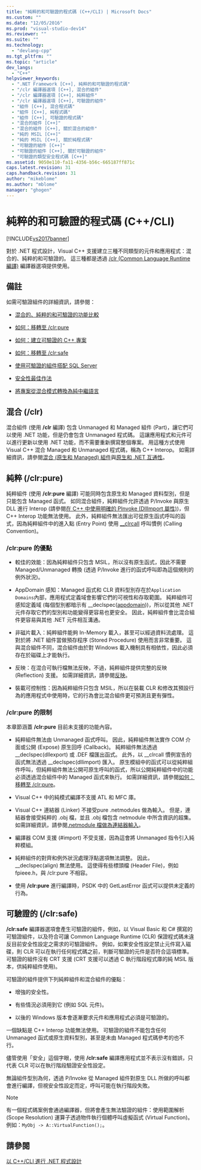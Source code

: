 ```yaml
---
title: "純粹的和可驗證的程式碼 (C++/CLI) | Microsoft Docs"
ms.custom: ""
ms.date: "12/05/2016"
ms.prod: "visual-studio-dev14"
ms.reviewer: ""
ms.suite: ""
ms.technology: 
  - "devlang-cpp"
ms.tgt_pltfrm: ""
ms.topic: "article"
dev_langs: 
  - "C++"
helpviewer_keywords: 
  - ".NET Framework [C++], 純粹的和可驗證的程式碼"
  - "/clr 編譯器選項 [C++], 混合的組件"
  - "/clr 編譯器選項 [C++], 純粹組件"
  - "/clr 編譯器選項 [C++], 可驗證的組件"
  - "組件 [C++], 混合程式碼"
  - "組件 [C++], 純程式碼"
  - "組件 [C++], 可驗證的程式碼"
  - "混合的組件 [C++]"
  - "混合的組件 [C++], 關於混合的組件"
  - "純的 MSIL [C++]"
  - "純的 MSIL [C++], 關於純程式碼"
  - "可驗證的組件 [C++]"
  - "可驗證的組件 [C++], 關於可驗證的組件"
  - "可驗證的類型安全程式碼 [C++]"
ms.assetid: 9050e110-fa11-4356-b56c-665187ff871c
caps.latest.revision: 31
caps.handback.revision: 31
author: "mikeblome"
ms.author: "mblome"
manager: "ghogen"
---
```

# 純粹的和可驗證的程式碼 (C++/CLI)
[!INCLUDE[vs2017banner](../assembler/inline/includes/vs2017banner.md)]

對於 .NET 程式設計，Visual C\+\+ 支援建立三種不同類型的元件和應用程式：混合的、純粹的和可驗證的。  這三種都是透過 [\/clr \(Common Language Runtime 編譯\)](../build/reference/clr-common-language-runtime-compilation.md) 編譯器選項提供使用。  
  
## 備註  
 如需可驗證組件的詳細資訊，請參閱：  
  
-   [混合的、純粹的和可驗證的功能比較](../dotnet/mixed-pure-and-verifiable-feature-comparison-cpp-cli.md)  
  
-   [如何：移轉至 \/clr:pure](../dotnet/how-to-migrate-to-clr-pure-cpp-cli.md)  
  
-   [如何：建立可驗證的 C\+\+ 專案](../dotnet/how-to-create-verifiable-cpp-projects-cpp-cli.md)  
  
-   [如何：移轉至 \/clr:safe](../dotnet/how-to-migrate-to-clr-safe-cpp-cli.md)  
  
-   [‏使用可驗證的組件搭配 SQL Server](../dotnet/using-verifiable-assemblies-with-sql-server-cpp-cli.md)  
  
-   [安全性最佳作法](../top/security-best-practices-for-cpp.md)  
  
-   [將專案從混合模式轉換為純中繼語言](../dotnet/converting-projects-from-mixed-mode-to-pure-intermediate-language.md)  
  
## 混合 \(\/clr\)  
 混合組件 \(使用 **\/clr** 編譯\) 包含 Unmanaged 和 Managed 組件 \(Part\)，讓它們可以使用 .NET 功能，但是仍會包含 Unmanaged 程式碼。  這讓應用程式和元件可以進行更新以使用 .NET 功能，而不需要重新撰寫整個專案。  用這種方式使用 Visual C\+\+ 混合 Managed 和 Unmanaged 程式碼，稱為 C\+\+ Interop。  如需詳細資訊，請參閱[混合 \(原生和 Managed\) 組件](../dotnet/mixed-native-and-managed-assemblies.md)與[原生和 .NET 互通性](../dotnet/native-and-dotnet-interoperability.md)。  
  
## 純粹 \(\/clr:pure\)  
 純粹組件 \(使用 **\/clr:pure** 編譯\) 可能同時包含原生和 Managed 資料型別，但是只能包含 Managed 函式。  如同混合組件，純粹組件允許透過 P\/Invoke 與原生 DLL 進行 Interop \(請參閱[在 C\+\+ 中使用明確的 PInvoke \(DllImport 屬性\)](../dotnet/using-explicit-pinvoke-in-cpp-dllimport-attribute.md)\)，但 C\+\+ Interop 功能無法使用。  此外，純粹組件無法匯出可從原生函式呼叫的函式，因為純粹組件中的進入點 \(Entry Point\) 使用 [\_\_clrcall](../cpp/clrcall.md) 呼叫慣例 \(Calling Convention\)。  
  
### \/clr:pure 的優點  
  
-   較佳的效能：因為純粹組件只包含 MSIL，所以沒有原生函式，因此不需要 Managed\/Unmanaged 轉換 \(透過 P\/Invoke 進行的函式呼叫即為這個規則的例外狀況\)。  
  
-   AppDomain 感知：Managed 函式和 CLR 資料型別存在於`Application Domains`內部，應用程式定義域會影響它們的可視性和存取範圍。  純粹組件可感知定義域 \(每個型別都暗示有 \_\_declspec\([appdomain](../cpp/appdomain.md)\)\)，所以從其他 .NET 元件存取它們的型別和功能變得更容易也更安全。  因此，純粹組件會比混合組件更容易與其他 .NET 元件相互溝通。  
  
-   非磁片載入：純粹組件能夠 In\-Memory 載入，甚至可以經過資料流處理。  這對於將 .NET 組件當做預存程序 \(Stored Procedure\) 使用而言非常重要。  這與混合組件不同，混合組件由於對 Windows 載入機制具有相依性，因此必須存在於磁碟上才能執行。  
  
-   反映：在混合可執行檔無法反映，不過，純粹組件提供完整的反映 \(Reflection\) 支援。  如需詳細資訊，請參閱[反映](../dotnet/reflection-cpp-cli.md)。  
  
-   裝載可控制性：因為純粹組件只包含 MSIL，所以在裝載 CLR 和修改其預設行為的應用程式中使用時，它的行為會比混合組件更可預測且更有彈性。  
  
### \/clr:pure 的限制  
 本章節涵蓋 **\/clr:pure** 目前未支援的功能內容。  
  
-   純粹組件無法由 Unmanaged 函式呼叫。  因此，純粹組件無法實作 COM 介面或公開 \(Expose\) 原生回呼 \(Callback\)。  純粹組件無法透過 \_\_declspec\(dllexport\) 或 .DEF 檔匯出函式。  此外，以 \_\_clrcall 慣例宣告的函式無法透過 \_\_declspec\(dllimport\) 匯入。  原生模組中的函式可以從純粹組件呼叫，但純粹組件無法公開可原生呼叫的函式，所以公開純粹組件中的功能必須透過混合組件中的 Managed 函式來執行。  如需詳細資訊，請參閱[如何：移轉至 \/clr:pure](../dotnet/how-to-migrate-to-clr-pure-cpp-cli.md)。  
  
-   Visual C\+\+ 中的純模式編譯不支援 ATL 和 MFC 庫。  
  
-   Visual C\+\+ 連結器 \(Linker\) 不接受pure .netmodules 做為輸入。  但是，連結器會接受純粹的 .obj 檔，並且 .obj 檔包含 netmodule 中所含資訊的超集。  如需詳細資訊，請參閱[.netmodule 檔做為連結器輸入](../build/reference/netmodule-files-as-linker-input.md)。  
  
-   編譯器 COM 支援 \(\#import\) 不受支援，因為這會將 Unmanaged 指令引入純粹模組。  
  
-   純粹組件的對齊和例外狀況處理浮點選項無法調整。  因此，\_\_declspec\(align\) 無法使用。  這使得有些標頭檔 \(Header File\)，例如 fpieee.h，與 \/clr:pure 不相容。  
  
-   使用 **\/clr:pure** 進行編譯時，PSDK 中的 GetLastError 函式可以提供未定義的行為。  
  
## 可驗證的 \(\/clr:safe\)  
 **\/clr:safe** 編譯器選項會產生可驗證的組件，例如，以 Visual Basic 和 C\# 撰寫的可驗證組件，以及符合可讓 Common Language Runtime \(CLR\) 保證程式碼未違反目前安全性設定之需求的可驗證組件。  例如，如果安全性設定禁止元件寫入磁碟，則 CLR 可以在執行任何程式碼之前，判斷可驗證的元件是否符合這項標準。  可驗證的組件沒有 CRT 支援 \(CRT 支援可以透過 C 執行階段程式庫的純 MSIL 版本，供純粹組件使用\)。  
  
 可驗證的組件提供下列純粹組件和混合組件的優點：  
  
-   增強的安全性。  
  
-   有些情況必須用到它 \(例如 SQL 元件\)。  
  
-   以後的 Windows 版本會逐漸要求元件和應用程式必須是可驗證的。  
  
 一個缺點是 C\+\+ Interop 功能無法使用。  可驗證的組件不能包含任何 Unmanaged 函式或原生資料型別，甚至是未由 Managed 程式碼參考的也不行。  
  
 儘管使用「安全」這個字眼，使用 **\/clr:safe** 編譯應用程式並不表示沒有錯誤，只代表 CLR 可以在執行階段驗證安全性設定。  
  
 無論組件型別為何，透過 P\/Invoke 從 Managed 組件對原生 DLL 所做的呼叫都會進行編譯，但視安全性設定而定，呼叫可能在執行階段失敗。  
  
> [!NOTE]
>  有一個程式碼案例會通過編譯器，但將會產生無法驗證的組件：使用範圍解析 \(Scope Resolution\) 運算子透過物件執行個體呼叫虛擬函式 \(Virtual Function\)。例如：`MyObj -> A::VirtualFunction();`。  
  
## 請參閱  
 [以 C\+\+\/CLI 進行 .NET 程式設計](../dotnet/dotnet-programming-with-cpp-cli-visual-cpp.md)